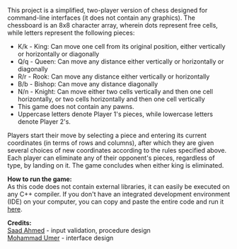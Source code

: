 This project is a simplified, two-player version of chess designed for command-line interfaces (it does not contain any graphics). The chessboard is an 8x8 character array, wherein dots represent free cells, while letters represent the following pieces:
- K/k - King: Can move one cell from its original position, either vertically or horizontally or diagonally
- Q/q - Queen: Can move any distance either vertically or horizontally or diagonally
- R/r - Rook: Can move any distance either vertically or horizontally
- B/b - Bishop: Can move any distance diagonally
- N/n - Knight: Can move either two cells vertically and then one cell horizontally, or two cells horizontally and then one cell vertically
- This game does not contain any pawns.
- Uppercase letters denote Player 1's pieces, while lowercase letters denote Player 2's.

Players start their move by selecting a piece and entering its current coordinates (in terms of rows and columns), after which they are given several choices of new coordinates according to the rules specified above. Each player can eliminate any of their opponent's pieces, regardless of type, by landing on it. The game concludes when either king is eliminated.

**How to run the game:**\
As this code does not contain external libraries, it can easily be executed on any C++ compiler. If you don't have an integrated development environment (IDE) on your computer, you can  copy and paste the entire code and run it [here](https://www.programiz.com/cpp-programming/online-compiler/).

**Credits:**\
[Saad Ahmed](https://linkedin.com/in/parhlesaadu) - input validation, procedure design\
[Mohammad Umer](https://linkedin.com/in/mohammad-umer-1506bb250) - interface design
